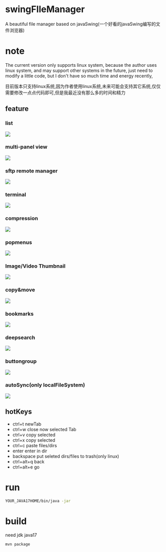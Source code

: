 # swingFIleManager
A beautiful file manager based on javaSwing(一个好看的javaSwing编写的文件浏览器)

# note
The current version only supports linux system, because the author uses linux system, and may support other systems in the future, just need to modify a little code, but I don't have so much time and energy recently,

目前版本只支持linux系统,因为作者使用linux系统,未来可能会支持其它系统,仅仅需要修改一点点代码即可,但是我最近没有那么多的时间和精力


## feature
### list 
![](https://github.com/acodervic/swingFIleManager/blob/main/images/list.png)

### multi-panel view
![](https://github.com/acodervic/swingFIleManager/blob/main/images/tree.png)

### sftp remote manager
![](https://github.com/acodervic/swingFIleManager/blob/main/images/sftp.png)

### terminal 
![](https://github.com/acodervic/swingFIleManager/blob/main/images/terminal.png)

### compression
![](https://github.com/acodervic/swingFIleManager/blob/main/images/compression.png)

### popmenus

![](https://github.com/acodervic/swingFIleManager/blob/main/images/popmenus.png)

### Image/Video Thumbnail
 ![](https://github.com/acodervic/swingFIleManager/blob/main/images/image.png)

### copy&move
![](https://github.com/acodervic/swingFIleManager/blob/main/images/copy.gif)

### bookmarks
![](https://github.com/acodervic/swingFIleManager/blob/main/images/bookmarks.png)

### deepsearch
![](https://github.com/acodervic/swingFIleManager/blob/main/images/deepsearch.gif)
### buttongroup
![](https://github.com/acodervic/swingFIleManager/blob/main/images/buttongroup.gif)

### autoSync(only localFileSystem)
![](https://github.com/acodervic/swingFIleManager/blob/main/images/autorefresh.gif)


## hotKeys
- ctrl+t newTab
- ctrl+w close now selected Tab
- ctrl+v copy selected
- ctrl+x copy selected
- ctrl+c paste files/dirs
- enter enter in dir
- backspace put seleted dirs/files to trash(only linux)
- ctrl+alt+q back
- ctrl+alt+e go  

# run 
```bash
YOUR_JAVA17HOME/bin/java -jar 
```

# build 

need jdk java17 
```bash
mvn package 
```
